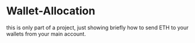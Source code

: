 # Wallet-Allocation
this is only part of a project, just showing briefly how to send ETH to your wallets from your main account.
